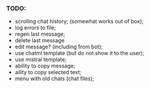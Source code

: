 ### TODO:
- scrolling chat history; (somewhat works out of box);
- log errors to file;
- regen last message;
- delete last message
- edit message? (including from bot);
- use chatml template (but do not show it to the user);
- use mistral template;
- ability to copy message;
- aility to copy selected text;
- menu with old chats (chat files);
